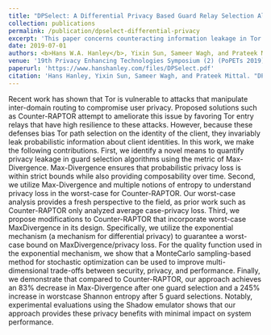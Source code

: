 ```yaml
---
title: "DPSelect: A Differential Privacy Based Guard Relay Selection Algorithm for Tor"
collection: publications
permalink: /publication/dpselect-differential-privacy
excerpt: 'This paper concerns counteracting information leakage in Tor relay selection algorithms.'
date: 2019-07-01
authors: <b>Hans W.A. Hanley</b>, Yixin Sun, Sameer Wagh, and Prateek Mittal
venue: '19th Privacy Enhancing Technologies Symposium (2) (PoPETs 2019)'
paperurl: 'https://www.hanshanley.com/files/DPSelect.pdf'
citation: 'Hans Hanley, Yixin Sun, Sameer Wagh, and Prateek Mittal. "DPSelect: A differential privacy based guard relay selection algorithm for Tor." Proceedings on Privacy Enhancing Technologies 2019, no. 2 (2019)'
---
```


Recent work has shown that Tor is vulnerable to attacks that manipulate inter-domain routing to compromise user privacy. Proposed solutions such
as Counter-RAPTOR attempt to ameliorate this issue by favoring Tor entry relays that have high resilience to these attacks. However, because these defenses bias Tor path selection on the identity of the client, they invariably leak probabilistic information about client identities. In this work, we make the following contributions. First, we identify a novel means to quantify privacy leakage in guard selection algorithms using the metric of Max-Divergence. Max-Divergence ensures that probabilistic privacy loss is within strict bounds while also providing composability over time. Second, we utilize Max-Divergence and multiple notions of entropy to understand privacy loss in the worst-case for Counter-RAPTOR. Our worst-case analysis provides a fresh perspective to the field, as prior work such as Counter-RAPTOR only analyzed average case-privacy loss. Third, we propose modifications to Counter-RAPTOR that incorporate worst-case MaxDivergence in its design. Specifically, we utilize the exponential mechanism (a mechanism for differential privacy) to guarantee a worst-case bound on MaxDivergence/privacy loss. For the quality function used in the exponential mechanism, we show that a MonteCarlo sampling-based method for stochastic optimization can be used to improve multi-dimensional trade-offs between security, privacy, and performance. Finally, we demonstrate that compared to Counter-RAPTOR, our approach achieves an 83% decrease in Max-Divergence after one guard selection and a 245% increase in worstcase Shannon entropy after 5 guard selections. Notably, experimental evaluations using the Shadow emulator shows that our approach provides these privacy benefits with minimal impact on system performance.

